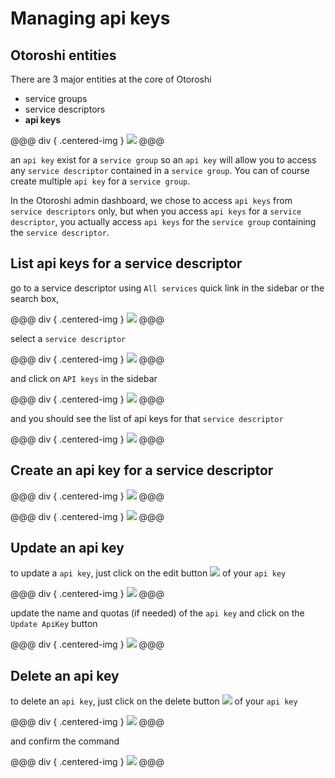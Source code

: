 # Managing api keys

## Otoroshi entities

There are 3 major entities at the core of Otoroshi

* service groups
* service descriptors
* **api keys**

@@@ div { .centered-img }
<img src="../img/models-apikey.png" />
@@@

an `api key` exist for a `service group` so an `api key` will allow you to access any `service descriptor` contained in a `service group`. You can of course create multiple `api key` for a `service group`.

In the Otoroshi admin dashboard, we chose to access `api keys` from `service descriptors` only, but when you access `api keys` for a `service descriptor`, you actually access `api keys` for the `service group` containing the `service descriptor`.

## List api keys for a service descriptor

go to a service descriptor using `All services` quick link in the sidebar or the search box,


@@@ div { .centered-img }
<img src="../img/sidebar-all-services.png" />
@@@

select a `service descriptor` 

@@@ div { .centered-img }
<img src="../img/all-services.png" />
@@@

and click on `API keys` in the sidebar

@@@ div { .centered-img }
<img src="../img/sidebar-apikeys.png" />
@@@

and you should see the list of api keys for that `service descriptor`

@@@ div { .centered-img }
<img src="../img/apikeys-list.png" />
@@@

## Create an api key for a service descriptor

@@@ div { .centered-img }
<img src="../img/add-apikey.png" />
@@@

@@@ div { .centered-img }
<img src="../img/create-apikey.png" />
@@@

## Update an api key

to update a `api key`, just click on the edit button <img src="../img/edit.png" /> of your `api key`

@@@ div { .centered-img }
<img src="../img/apikey-edit.png" />
@@@

update the name and quotas (if needed) of the `api key` and click on the `Update ApiKey` button

@@@ div { .centered-img }
<img src="../img/apikey-update.png" />
@@@


## Delete an api key

to delete an `api key`, just click on the delete button <img src="../img/delete.png" /> of your `api key`

@@@ div { .centered-img }
<img src="../img/apikey-delete.png" />
@@@

and confirm the command

@@@ div { .centered-img }
<img src="../img/apikey-delete-confirm.png" />
@@@
